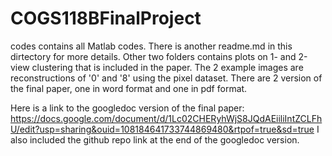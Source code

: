 # COGS118BFinalProject
codes contains all Matlab codes. There is another readme.md in this dirtectory for more details.
Other two folders contains plots on 1- and 2-view clustering that is included in the paper.
The 2 example images are reconstructions of '0' and '8' using the pixel dataset.
There are 2 version of the final paper, one in word format and one in pdf format.

Here is a link to the googledoc version of the final paper:
https://docs.google.com/document/d/1Lc02CHERyhWjS8JQdAEiiliIntZCLFhU/edit?usp=sharing&ouid=108184641733744869480&rtpof=true&sd=true
I also included the github repo link at the end of the googledoc version.